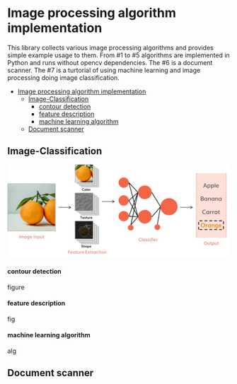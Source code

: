 # Image processing algorithm implementation

This library collects various image processing algorithms and provides simple example usage to them. From #1  to #5 algorithms are implemented in Python and runs without opencv dependencies. The #6 is a document scanner. The #7 is a turtorial of using machine learning and image processing doing image classification.

- [Image processing algorithm implementation](#image-processing-algorithm-implementation)
  - [Image-Classification](#image-classification)
      - [contour detection](#contour-detection)
      - [feature description](#feature-description)
      - [machine learning algorithm](#machine-learning-algorithm)
  - [Document scanner](#document-scanner)
  
## Image-Classification
![Image classification](https://github.com/b07611031/Image-processing-algorithm-implementation/blob/main/Image-Classification/figures/framework.jpg)

#### contour detection

figure

#### feature description

fig

#### machine learning algorithm

alg

## Document scanner